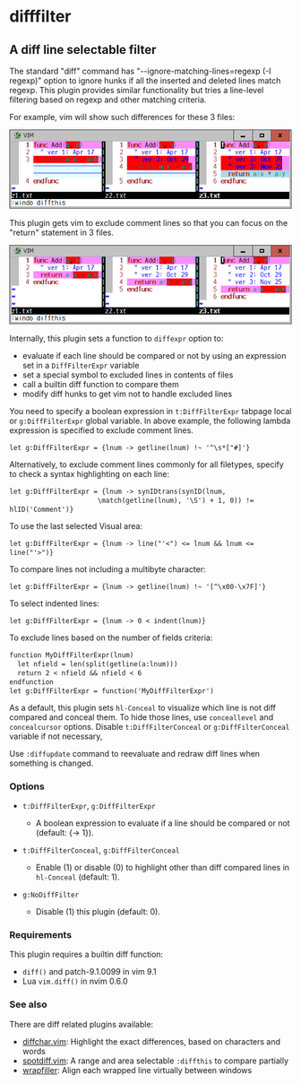 # difffilter

## A diff line selectable filter

The standard "diff" command has "--ignore-matching-lines=regexp (-I regexp)"
option to ignore hunks if all the inserted and deleted lines match regexp.
This plugin provides similar functionality but tries a line-level filtering
based on regexp and other matching criteria.

For example, vim will show such differences for these 3 files:

![sample1](sample1.png)

This plugin gets vim to exclude comment lines so that you can focus on the
"return" statement in 3 files.

![sample2](sample2.png)

Internally, this plugin sets a function to `diffexpr` option to:
* evaluate if each line should be compared or not by using an expression set
  in a `DiffFilterExpr` variable
* set a special symbol to excluded lines in contents of files
* call a builtin diff function to compare them
* modify diff hunks to get vim not to handle excluded lines

You need to specify a boolean expression in `t:DiffFilterExpr` tabpage local
or `g:DiffFilterExpr` global variable. In above example, the following lambda
expression is specified to exclude comment lines.
```
let g:DiffFilterExpr = {lnum -> getline(lnum) !~ '^\s*["#]'}
```
Alternatively, to exclude comment lines commonly for all filetypes, specify to
check a syntax highlighting on each line:
```
let g:DiffFilterExpr = {lnum -> synIDtrans(synID(lnum,
                      \match(getline(lnum), '\S') + 1, 0)) != hlID('Comment')}
```
To use the last selected Visual area:
```
let g:DiffFilterExpr = {lnum -> line("'<") <= lnum && lnum <= line("'>")}
```
To compare lines not including a multibyte character:
```
let g:DiffFilterExpr = {lnum -> getline(lnum) !~ '[^\x00-\x7F]'}
```
To select indented lines:
```
let g:DiffFilterExpr = {lnum -> 0 < indent(lnum)}
```
To exclude lines based on the number of fields criteria:
```
function MyDiffFilterExpr(lnum)
  let nfield = len(split(getline(a:lnum)))
  return 2 < nfield && nfield < 6
endfunction
let g:DiffFilterExpr = function('MyDiffFilterExpr')
```
As a default, this plugin sets `hl-Conceal` to visualize which line is not
diff compared and conceal them. To hide those lines, use `conceallevel` and
`concealcursor` options. Disable `t:DiffFilterConceal` or
`g:DiffFilterConceal` variable if not necessary,

Use `:diffupdate` command to reevaluate and redraw diff lines when something
is changed.

### Options

* `t:DiffFilterExpr`, `g:DiffFilterExpr`
  * A boolean expression to evaluate if a line should be compared or not
    (default: {-> 1}).

* `t:DiffFilterConceal`, `g:DiffFilterConceal`
  * Enable (1) or disable (0) to highlight other than diff compared lines in
    `hl-Conceal` (default: 1).

* `g:NoDiffFilter`
  * Disable (1) this plugin (default: 0).

### Requirements

This plugin requires a builtin diff function:
* `diff()` and patch-9.1.0099 in vim 9.1
* Lua `vim.diff()` in nvim 0.6.0

### See also

There are diff related plugins available:
* [diffchar.vim](https://github.com/rickhowe/diffchar.vim): Highlight the exact differences, based on characters and words
* [spotdiff.vim](https://github.com/rickhowe/spotdiff.vim): A range and area selectable `:diffthis` to compare partially
* [wrapfiller](https://github.com/rickhowe/wrapfiller): Align each wrapped line virtually between windows
